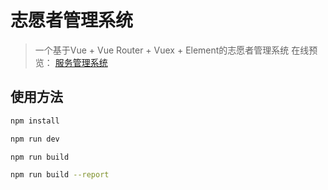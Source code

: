 # 志愿者管理系统

> 一个基于Vue + Vue Router + Vuex + Element的志愿者管理系统
> 在线预览： [服务管理系统](https://stevending1st.github.io/volunteer_cms/dist/#/)

## 使用方法

``` bash
npm install

npm run dev

npm run build

npm run build --report
```
